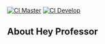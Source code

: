 [![CI Master](https://github.com/Samukaviga/hey-professor/actions/workflows/laravel.yml/badge.svg?branch=master)](https://github.com/Samukaviga/hey-professor/actions/workflows/laravel.yml)
[![CI Develop](https://github.com/Samukaviga/hey-professor/actions/workflows/laravel.yml/badge.svg?branch=develop)](https://github.com/Samukaviga/hey-professor/actions/workflows/laravel.yml)


## About Hey Professor

